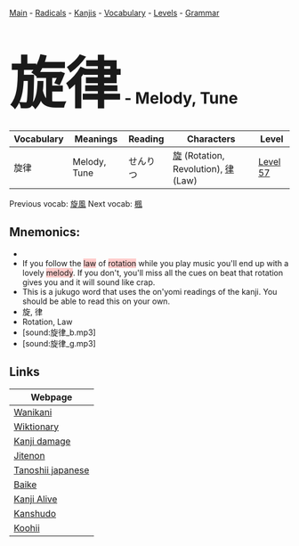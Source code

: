 <style> bigfont {font-size: 100px}</style>
[Main](../README.md) -
[Radicals](../radicals.md) -
[Kanjis](../kanjis.md) -
[Vocabulary](../vocabulary.md) -
[Levels](../levels.md) -
[Grammar](../grammar.md)
# <bigfont> 旋律</bigfont> - Melody, Tune 

| Vocabulary | Meanings | Reading | Characters | Level |
| --- | --- | --- | --- | --- |
| 旋律 | Melody, Tune | せんりつ |  [旋](../kanjis/旋.md) (Rotation, Revolution), [律](../kanjis/律.md) (Law) | [Level 57](../levels/wk_level57.md) |

Previous vocab: [旋風](旋風.md) Next vocab: [楓](楓.md) 

## Mnemonics:

* 
* If you follow the <span style="background-color:#ffcccb"> law</span> of <span style="background-color:#ffcccb"> rotation</span> while you play music you'll end up with a lovely <span style="background-color:#ffcccb"> melody</span>. If you don't, you'll miss all the cues on beat that rotation gives you and it will sound like crap.
* This is a jukugo word that uses the on'yomi readings of the kanji. You should be able to read this on your own.
* 旋, 律
* Rotation, Law
* [sound:旋律_b.mp3]
* [sound:旋律_g.mp3]


## Links 

| Webpage |
| --- |
| [Wanikani          ](https://www.wanikani.com/kanji/旋律) |
| [Wiktionary        ](https://en.wiktionary.org/wiki/旋律) |
| [Kanji damage      ](http://www.kanjidamage.com/kanji/search?utf8=✓&q=旋律) |
| [Jitenon           ](https://jitenon.com/kanji/旋律) |
| [Tanoshii japanese ](https://www.tanoshiijapanese.com/dictionary/kanji.cfm?k=旋律) |
| [Baike             ](https://baike.baidu.com/item/旋律) |
| [Kanji Alive       ](https://app.kanjialive.com/旋律) |
| [Kanshudo          ](https://www.kanshudo.com/searchmn?q=旋律) |
| [Koohii            ](https://kanji.koohii.com/study/kanji/旋律) |
